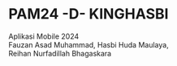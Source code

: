 # PAM24 -D- KINGHASBI
Aplikasi Mobile 2024  
Fauzan Asad Muhammad, 
Hasbi Huda Maulaya,  
Reihan Nurfadillah Bhagaskara 
